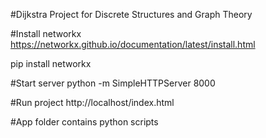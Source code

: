 #Dijkstra
Project for Discrete Structures and Graph Theory

#Install networkx 
https://networkx.github.io/documentation/latest/install.html

pip install networkx

#Start server
python -m SimpleHTTPServer 8000

#Run project
http://localhost/index.html

#App folder contains python scripts
